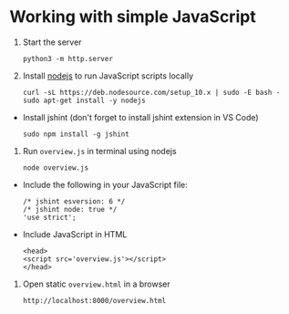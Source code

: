 # Working with simple JavaScript

1. Start the server

    ```
    python3 -m http.server

    ```

1. Install [nodejs](https://nodejs.org/en/download/package-manager/) to run JavaScript scripts locally

    ```
    curl -sL https://deb.nodesource.com/setup_10.x | sudo -E bash -
    sudo apt-get install -y nodejs

    ```

* Install jshint (don't forget to install jshint extension in VS Code)

    ```
    sudo npm install -g jshint
    ```

1. Run `overview.js` in terminal using nodejs

    ```
    node overview.js

    ```

* Include the following in your JavaScript file:

    ```
    /* jshint esversion: 6 */
    /* jshint node: true */
    'use strict';

    ```

* Include JavaScript in HTML

    ```
    <head>
    <script src='overview.js'></script>
    </head>

    ```

1. Open static `overview.html` in a browser

    ```
    http://localhost:8000/overview.html
    
    ```